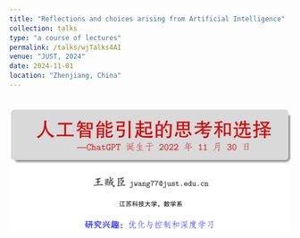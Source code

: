 ```yaml
---
title: "Reflections and choices arising from Artificial Intelligence" 
collection: talks 
type: "a course of lectures" 
permalink: /talks/wjTalks4AI 
venue: "JUST, 2024"        
date: 2024-11-01 
location: "Zhenjiang, China" 
---
```


<br/><img src='/images/talks.png'>
